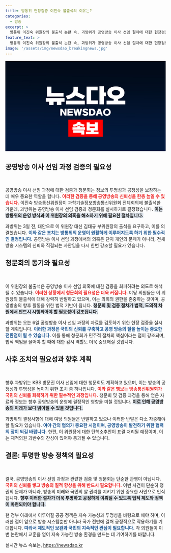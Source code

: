 ```yaml
---
title: 방통위 현장검증 이진숙 불출석의 이유는?
categories:
  - 방송
excerpt: >
  방통위 이진숙 위원장의 불출석 논란 속, 과방위가 공영방송 이사 선임 절차에 대한 현장검증 및 청문회를 결정했습니다. 야당의 탄핵 소추안도 상정될 예정이며, 긴장감이 감도는 국회 상황이 펼쳐집니다.
feature_text: >
  방통위 이진숙 위원장의 불출석 논란 속, 과방위가 공영방송 이사 선임 절차에 대한 현장검증 및 청문회를 결정했습니다. 야당의 탄핵 소추안도 상정될 예정이며, 긴장감이 감도는 국회 상황이 펼쳐집니다.
image: '/assets/img/newsdao_breakingnews.jpg'
---
```


<p><img src="/assets/img/newsdao_breakingnews.jpg" alt="ranknews 속보" /></p>

<h2 data-ke-size="size26">공영방송 이사 선임 과정 검증의 필요성</h2>

<p data-ke-size="size16">&nbsp;</p>

<p>공영방송 이사 선임 과정에 대한 검증과 청문회는 정보의 투명성과 공정성을 보장하는 데 매우 중요한 역할을 합니다. <b><span style="color: #ee2323;">이러한 검증을 통해 공영방송의 신뢰성을 한층 높일 수 있습니다.</span></b> 이진숙 방송통신위원장이 과학기술정보방송통신위원회 전체회의에 불출석한 가운데, 과방위는 공영방송 이사 선임 검증과 청문회를 실시하기로 결정했습니다. <b><span style="background-color: #21538527;">이는 방통위의 운영 방식과 이 위원장의 의혹을 해소하기 위해 필요한 절차입니다.</span></b></p>

<p>과방위는 3일 전, 대안으로 이 위원장 대신 김태규 부위원장의 출석을 요구하고, 이를 의결했습니다. <b><span style="color: #1a5490;">이와 같은 조치는 방통위의 운영이 원활하게 이루어지도록 하기 위한 필수적인 결정입니다.</span></b> 공영방송 이사 선임 과정에서의 의혹은 단지 개인의 문제가 아니라, 전체 방송 시스템의 신뢰와 직결되는 사안임을 다시 한번 강조할 필요가 있습니다.</p>

<h2 data-ke-size="size26">청문회의 동기와 필요성</h2>

<p data-ke-size="size16">&nbsp;</p>

<p>이 위원장의 불출석은 공영방송 이사 선임 의혹에 대한 검증을 회피하려는 의도로 해석될 수 있습니다. <b><span style="color: #ee2323;">이러한 상황에서 청문회의 필요성은 더욱 커집니다.</span></b> 야당 의원들은 이 위원장의 불출석에 대해 강력히 반발하고 있으며, 이는 의회의 권한을 존중하는 것이며, 공영방송의 향후 활동을 위한 법적 기반이 됩니다. <b><span style="background-color: #21538527;">청문회 및 검증 절차가 법적, 도의적 차원에서 반드시 시행되어야 할 필요성이 강조됩니다.</span></b></p>

<p>과방위는 오는 6일 공영방송 이사 선임 과정의 자료를 검토하기 위한 현장 검증을 실시할 계획입니다. <b><span style="color: #1a5490;">이러한 과정은 국민의 신뢰를 구축하고 공영 방송의 질을 높이는 중요한 전환점이 될 수 있습니다.</span></b> 이를 통해 청문회가 민주적 절차의 핵심이라는 점이 강조되며, 법적 책임을 물어야 할 때에 대한 감시 역할도 더욱 중요해질 것입니다.</p>

<h2 data-ke-size="size26">사후 조치의 필요성과 향후 계획</h2>

<p data-ke-size="size16">&nbsp;</p>

<p>향후 과방위는 KBS 방문진 이사 선임에 대한 청문회도 계획하고 있으며, 이는 방송의 공정성과 투명성을 높이기 위한 조치 중 하나입니다. <b><span style="color: #ee2323;">이와 같은 행보는 방송통신위원회가 국민의 신뢰를 회복하기 위한 필수적인 과정입니다.</span></b> 청문회 및 검증 과정을 통해 얻은 자료와 정보는 향후 공영방송의 운영에 결정적인 영향을 미칠 것입니다. <b><span style="background-color: #21538527;">이로 인해 공영방송의 미래가 보다 밝아질 수 있을 것입니다.</span></b></p>

<p>과방위의 결정사항에 대해 여당 의원들은 반발하고 있으나 이러한 반발은 다소 자중해야 할 필요가 있습니다. <b><span style="color: #1a5490;">여야 간의 협의가 중요한 시점이며, 공영방송이 발전하기 위한 협력의 장이 되길 바랍니다.</span></b> 한편, 이 위원장에 대한 탄핵소추안이 표결 처리될 예정이며, 이는 재적의원 과반수의 찬성이 있어야 통과될 수 있습니다. </p>

<h2 data-ke-size="size26">결론: 투명한 방송 정책의 필요성</h2>

<p data-ke-size="size16">&nbsp;</p>

<p>결국, 공영방송의 이사 선임 과정과 관련한 검증 및 청문회는 단순한 관행이 아닙니다. <b><span style="color: #ee2323;">국민의 신뢰를 쌓고 방송의 질적 향상을 위해 반드시 필요합니다.</span></b> 이번 사건이 단순히 정권의 문제가 아니라, 방송의 미래와 국민의 알 권리를 지키기 위한 중요한 사안으로 인식됩니다. <b><span style="background-color: #21538527;">향후 이러한 절차가 더욱 투명하고 공정하게 이뤄질 수 있도록 법적 제도와 정책이 마련되어야 합니다.</span></b></p>

<p>현 정부 아래에서 이루어질 공공 정책은 지속 가능성과 투명성을 바탕으로 해야 하며, 이러한 점이 앞으로 방송 시스템뿐만 아니라 국가 전반에 걸쳐 긍정적으로 작용하기를 기대합니다. <b><span style="color: #1a5490;">따라서 제도적인 보완과 국민의 지속적인 관심이 필요합니다.</span></b> 각 의원들이 이번 논란에서 교훈을 얻어 지속 가능한 방송 환경을 만드는 데 기여하기를 바랍니다.</p>

<p data-ke-size="size16"></p> 
실시간 뉴스 속보는, <a href="https://newsdao.kr" rel="dofollow">https://newsdao.kr</a>


